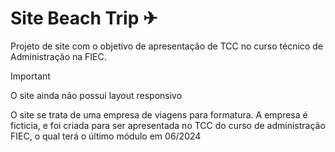 # Site Beach Trip ✈

  Projeto de site com o objetivo de apresentação de TCC no curso técnico de Administração na FIEC.

>[!IMPORTANT]
>O site ainda não possui layout responsivo

  O site se trata de uma empresa de viagens para formatura. A empresa é ficticia, e foi criada para ser apresentada no TCC do curso de administração FIEC, o qual terá o último módulo em 06/2024
